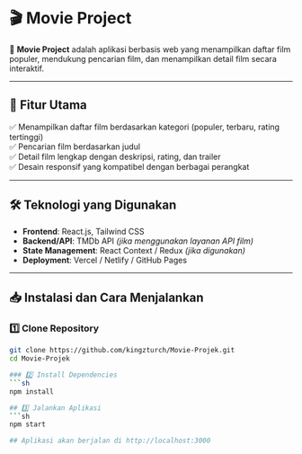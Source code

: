 # 🎬 Movie Project  

🚀 **Movie Project** adalah aplikasi berbasis web yang menampilkan daftar film populer, mendukung pencarian film, dan menampilkan detail film secara interaktif.  

---

## 📌 Fitur Utama  
✅ Menampilkan daftar film berdasarkan kategori (populer, terbaru, rating tertinggi)  
✅ Pencarian film berdasarkan judul  
✅ Detail film lengkap dengan deskripsi, rating, dan trailer  
✅ Desain responsif yang kompatibel dengan berbagai perangkat  

---

## 🛠 Teknologi yang Digunakan  
- **Frontend**: React.js, Tailwind CSS  
- **Backend/API**: TMDb API *(jika menggunakan layanan API film)*  
- **State Management**: React Context / Redux *(jika digunakan)*  
- **Deployment**: Vercel / Netlify / GitHub Pages  

---

## 📥 Instalasi dan Cara Menjalankan  

### 1️⃣ Clone Repository  
```sh
git clone https://github.com/kingzturch/Movie-Projek.git
cd Movie-Projek

### 2️⃣ Install Dependencies
```sh
npm install

## 3️⃣ Jalankan Aplikasi
```sh
npm start

## Aplikasi akan berjalan di http://localhost:3000



